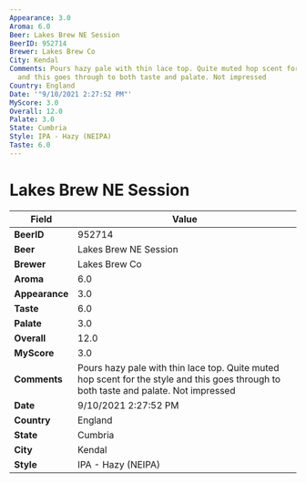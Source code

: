 ```yaml
---
Appearance: 3.0
Aroma: 6.0
Beer: Lakes Brew NE Session
BeerID: 952714
Brewer: Lakes Brew Co
City: Kendal
Comments: Pours hazy pale with thin lace top. Quite muted hop scent for the style
  and this goes through to both taste and palate. Not impressed
Country: England
Date: '"9/10/2021 2:27:52 PM"'
MyScore: 3.0
Overall: 12.0
Palate: 3.0
State: Cumbria
Style: IPA - Hazy (NEIPA)
Taste: 6.0
---
```


# Lakes Brew NE Session

| Field         | Value |
|---------------|-------|
| **BeerID** | 952714 |
| **Beer** | Lakes Brew NE Session |
| **Brewer** | Lakes Brew Co |
| **Aroma** | 6.0 |
| **Appearance** | 3.0 |
| **Taste** | 6.0 |
| **Palate** | 3.0 |
| **Overall** | 12.0 |
| **MyScore** | 3.0 |
| **Comments** | Pours hazy pale with thin lace top. Quite muted hop scent for the style and this goes through to both taste and palate. Not impressed |
| **Date** | 9/10/2021 2:27:52 PM |
| **Country** | England |
| **State** | Cumbria |
| **City** | Kendal |
| **Style** | IPA - Hazy (NEIPA) |
